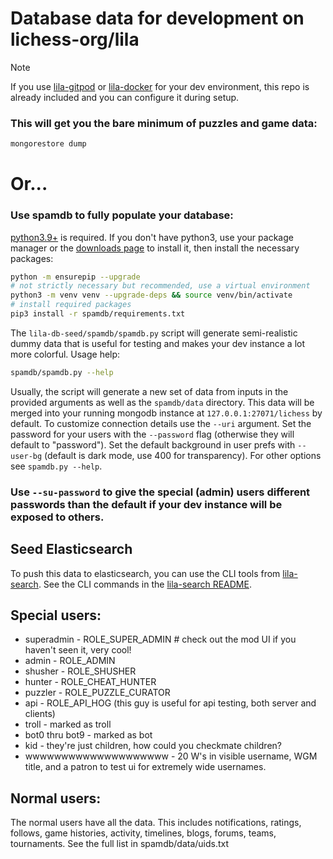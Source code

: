 # Database data for development on lichess-org/lila

> [!NOTE]
> If you use [lila-gitpod](https://github.com/lichess-org/lila-gitpod) or [lila-docker](https://github.com/lichess-org/lila-docker) for your dev environment, this repo is already included and you can configure it during setup.

### This will get you the bare minimum of puzzles and game data:

```bash
mongorestore dump
```

# Or...

### Use spamdb to fully populate your database:

[python3.9+](https://www.python.org/) is required. If you don't have python3, use your package manager or the [downloads page](https://www.python.org/downloads/) to install it, then install the necessary packages:

```sh
python -m ensurepip --upgrade
# not strictly necessary but recommended, use a virtual environment
python3 -m venv venv --upgrade-deps && source venv/bin/activate
# install required packages
pip3 install -r spamdb/requirements.txt
```

The `lila-db-seed/spamdb/spamdb.py` script will generate semi-realistic dummy data that is useful for testing and makes your dev instance a lot more colorful. Usage help:

```bash
spamdb/spamdb.py --help
```

Usually, the script will generate a new set of data from inputs in the provided arguments as well as the `spamdb/data` directory. This data will be merged into your running mongodb instance at `127.0.0.1:27071/lichess` by default. To customize connection details use the `--uri` argument. Set the password for your users with the `--password` flag (otherwise they will default to "password"). Set the default background in user prefs with `--user-bg` (default is dark mode, use 400 for transparency). For other options see `spamdb.py --help`.

### Use `--su-password` to give the special (admin) users different passwords than the default if your dev instance will be exposed to others.

## Seed Elasticsearch

To push this data to elasticsearch, you can use the CLI tools from [lila-search](https://github.com/lichess-org/lila-search). See the CLI commands in the [lila-search README](https://github.com/lichess-org/lila-search?tab=readme-ov-file#cli-tool).

## Special users:

-   superadmin - ROLE_SUPER_ADMIN # check out the mod UI if you haven't seen it, very cool!
-   admin - ROLE_ADMIN
-   shusher - ROLE_SHUSHER
-   hunter - ROLE_CHEAT_HUNTER
-   puzzler - ROLE_PUZZLE_CURATOR
-   api - ROLE_API_HOG (this guy is useful for api testing, both server and clients)
-   troll - marked as troll
-   bot0 thru bot9 - marked as bot
-   kid - they're just children, how could you checkmate children?
-   wwwwwwwwwwwwwwwwwwww - 20 W's in visible username, WGM title, and a patron to test ui for extremely wide usernames.

## Normal users:

The normal users have all the data. This includes notifications, ratings, follows, game histories, activity, timelines, blogs, forums, teams, tournaments. See the full list in spamdb/data/uids.txt
